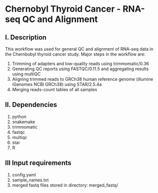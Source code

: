 # Chernobyl Thyroid Cancer - RNA-seq QC and Alignment
## I. Description
This workflow was used for general QC and alignment of RNA-seq data in the Chernbobyl thyroid cancer study.
Major steps in the workflow are:
1) Trimming of adapters and low-quality reads using trimmomatic/0.36
2) Generating QC reports using FASTQC/0.11.5 and aggregating results using multiQC
3) Aligning trimmed reads to GRCh38 human reference genome (illumine iGenomes NCBI GRCh38) using STAR/2.5.4a
4) Merging reads-count tables of all samples
## II. Dependencies
1) python
2) snakemake
3) trimmomatic
4) fastqc
5) multiqc
6) star
7) R
## III Input requirements
1) config.yaml
2) sample_names.txt
3) merged fastq files stored in directory: merged_fastq/
